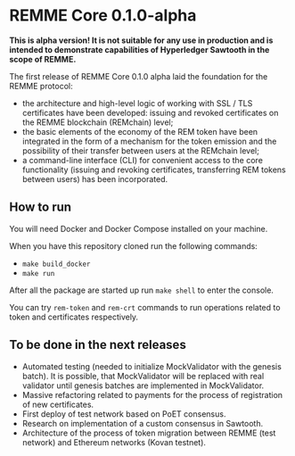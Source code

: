 # REMME Core 0.1.0-alpha

**This is alpha version! It is not suitable for any use in production and is intended to demonstrate capabilities of Hyperledger Sawtooth in the scope of REMME.**

The first release of REMME Core 0.1.0 alpha laid the foundation for the REMME protocol:

* the architecture and high-level logic of working with SSL / TLS certificates have been developed: issuing and revoked certificates on the REMME blockchain (REMchain) level;
* the basic elements of the economy of the REM token have been integrated in the form of a mechanism for the token emission and the possibility of their transfer between users at the REMchain level;
* a command-line interface (CLI) for convenient access to the core functionality (issuing and revoking certificates, transferring REM tokens between users) has been incorporated.

## How to run

You will need Docker and Docker Compose installed on your machine.

When you have this repository cloned run the following commands:

* `make build_docker`
* `make run`

After all the package are started up run `make shell` to enter the console.

You can try `rem-token` and `rem-crt` commands to run operations related to token and certificates respectively.

## To be done in the next releases

* Automated testing (needed to initialize MockValidator with the genesis batch). It is possible, that MockValidator will be replaced with real validator until genesis batches are implemented in MockValidator.
* Massive refactoring related to payments for the process of registration of new certificates.
* First deploy of test network based on PoET consensus.
* Research on implementation of a custom consensus in Sawtooth.
* Architecture of the process of token migration between REMME (test network) and Ethereum networks (Kovan testnet).
